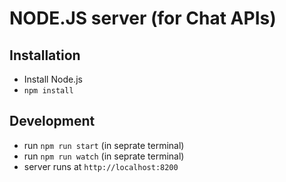 # NODE.JS server (for Chat APIs)

## Installation
* Install Node.js
* `npm install`

## Development
* run `npm run start` (in seprate terminal)
* run `npm run watch` (in seprate terminal)
* server runs at `http://localhost:8200`
<!-- update: 2025-07-31T20:16:29.938826 -->

<!-- update: 2025-07-31T20:22:58.274443 -->
